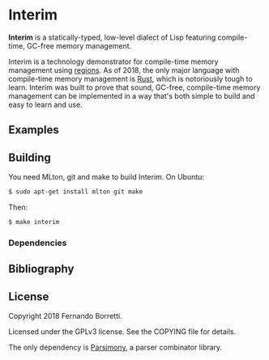 # Interim

**Interim** is a statically-typed, low-level dialect of Lisp featuring
compile-time, GC-free memory management.

Interim is a technology demonstrator for compile-time memory management
using [regions][region]. As of 2018, the only major language with compile-time
memory management is [Rust][rust], which is notoriously tough to learn. Interim
was built to prove that sound, GC-free, compile-time memory management can be
implemented in a way that's both simple to build and easy to learn and use.

## Examples

## Building

You need MLton, git and make to build Interim. On Ubuntu:

~~~bash
$ sudo apt-get install mlton git make
~~~

Then:

~~~bash
$ make interim
~~~

### Dependencies

## Bibliography

## License

Copyright 2018 Fernando Borretti.

Licensed under the GPLv3 license. See the COPYING file for details.

The only dependency is [Parsimony][parsimony], a parser combinator library.

[region]: http://www.cs.umd.edu/projects/PL/cyclone/scp.pdf
[rust]: https://www.rust-lang.org/en-US/
[parsimony]: https://github.com/eudoxia0/parsimony
